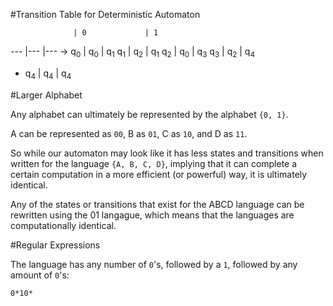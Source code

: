 #Transition Table for Deterministic Automaton

                  | 0             | 1
 ---              |---            |---
 -> q<sub>0</sub> | q<sub>0</sub> | q<sub>1</sub>
    q<sub>1</sub> | q<sub>2</sub> | q<sub>1</sub>
    q<sub>2</sub> | q<sub>0</sub> | q<sub>3</sub>
    q<sub>3</sub> | q<sub>2</sub> | q<sub>4</sub>
  * q<sub>4</sub> | q<sub>4</sub> | q<sub>4</sub>

#Larger Alphabet

Any alphabet can ultimately be represented by the alphabet `{0, 1}`.

A can be represented as `00`, B as `01`, C as `10`, and D as `11`.

So while our automaton may look like it has less states and transitions when written for the language `{A, B, C, D}`, implying that it can complete a certain computation in a more efficient (or powerful) way, it is ultimately identical.

Any of the states or transitions that exist for the ABCD language can be rewritten using the 01 langague, which means that the languages are computationally identical.

#Regular Expressions

The language has any number of `0`'s, followed by a `1`, followed by any amount of `0`'s:

`0*10*`